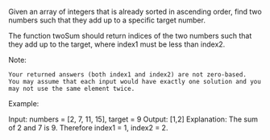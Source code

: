 Given an array of integers that is already sorted in ascending order, find two numbers such that they add up to a specific target number.

The function twoSum should return indices of the two numbers such that they add up to the target, where index1 must be less than index2.

Note:


	Your returned answers (both index1 and index2) are not zero-based.
	You may assume that each input would have exactly one solution and you may not use the same element twice.


Example:


Input: numbers = [2, 7, 11, 15], target = 9
Output: [1,2]
Explanation: The sum of 2 and 7 is 9. Therefore index1 = 1, index2 = 2.
